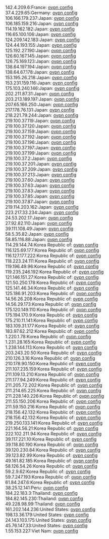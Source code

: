 142.4.209.6:France: [ovpn config](vpn/142_4_209_6.ovpn)  
37.4.229.65:Germany: [ovpn config](vpn/37_4_229_65.ovpn)  
106.166.179.237:Japan: [ovpn config](vpn/106_166_179_237.ovpn)  
106.185.159.216:Japan: [ovpn config](vpn/106_185_159_216.ovpn)  
114.19.162.182:Japan: [ovpn config](vpn/114_19_162_182.ovpn)  
116.65.100.106:Japan: [ovpn config](vpn/116_65_100_106.ovpn)  
124.209.142.183:Japan: [ovpn config](vpn/124_209_142_183.ovpn)  
124.44.193.155:Japan: [ovpn config](vpn/124_44_193_155.ovpn)  
125.192.27.190:Japan: [ovpn config](vpn/125_192_27_190.ovpn)  
126.60.167.145:Japan: [ovpn config](vpn/126_60_167_145.ovpn)  
126.75.169.123:Japan: [ovpn config](vpn/126_75_169_123.ovpn)  
138.64.197.194:Japan: [ovpn config](vpn/138_64_197_194.ovpn)  
138.64.67.178:Japan: [ovpn config](vpn/138_64_67_178.ovpn)  
153.195.26.218:Japan: [ovpn config](vpn/153_195_26_218.ovpn)  
153.231.159.116:Japan: [ovpn config](vpn/153_231_159_116.ovpn)  
175.103.240.146:Japan: [ovpn config](vpn/175_103_240_146.ovpn)  
202.211.87.31:Japan: [ovpn config](vpn/202_211_87_31.ovpn)  
203.213.189.197:Japan: [ovpn config](vpn/203_213_189_197.ovpn)  
207.65.166.250:Japan: [ovpn config](vpn/207_65_166_250.ovpn)  
217.178.76.131:Japan: [ovpn config](vpn/217_178_76_131.ovpn)  
218.221.79.244:Japan: [ovpn config](vpn/218_221_79_244.ovpn)  
219.100.37.119:Japan: [ovpn config](vpn/219_100_37_119.ovpn)  
219.100.37.120:Japan: [ovpn config](vpn/219_100_37_120.ovpn)  
219.100.37.159:Japan: [ovpn config](vpn/219_100_37_159.ovpn)  
219.100.37.192:Japan: [ovpn config](vpn/219_100_37_192.ovpn)  
219.100.37.196:Japan: [ovpn config](vpn/219_100_37_196.ovpn)  
219.100.37.197:Japan: [ovpn config](vpn/219_100_37_197.ovpn)  
219.100.37.199:Japan: [ovpn config](vpn/219_100_37_199.ovpn)  
219.100.37.2:Japan: [ovpn config](vpn/219_100_37_2.ovpn)  
219.100.37.201:Japan: [ovpn config](vpn/219_100_37_201.ovpn)  
219.100.37.209:Japan: [ovpn config](vpn/219_100_37_209.ovpn)  
219.100.37.213:Japan: [ovpn config](vpn/219_100_37_213.ovpn)  
219.100.37.60:Japan: [ovpn config](vpn/219_100_37_60.ovpn)  
219.100.37.63:Japan: [ovpn config](vpn/219_100_37_63.ovpn)  
219.100.37.83:Japan: [ovpn config](vpn/219_100_37_83.ovpn)  
219.100.37.85:Japan: [ovpn config](vpn/219_100_37_85.ovpn)  
219.100.37.87:Japan: [ovpn config](vpn/219_100_37_87.ovpn)  
219.114.203.162:Japan: [ovpn config](vpn/219_114_203_162.ovpn)  
223.217.33.234:Japan: [ovpn config](vpn/223_217_33_234.ovpn)  
24.53.202.17:Japan: [ovpn config](vpn/24_53_202_17.ovpn)  
27.92.82.110:Japan: [ovpn config](vpn/27_92_82_110.ovpn)  
39.111.108.49:Japan: [ovpn config](vpn/39_111_108_49.ovpn)  
58.5.35.82:Japan: [ovpn config](vpn/58_5_35_82.ovpn)  
58.85.116.88:Japan: [ovpn config](vpn/58_85_116_88.ovpn)  
114.29.144.74:Korea Republic of: [ovpn config](vpn/114_29_144_74.ovpn)  
116.125.69.177:Korea Republic of: [ovpn config](vpn/116_125_69_177.ovpn)  
116.127.177.222:Korea Republic of: [ovpn config](vpn/116_127_177_222.ovpn)  
118.223.24.111:Korea Republic of: [ovpn config](vpn/118_223_24_111.ovpn)  
119.196.49.96:Korea Republic of: [ovpn config](vpn/119_196_49_96.ovpn)  
119.235.246.192:Korea Republic of: [ovpn config](vpn/119_235_246_192.ovpn)  
121.146.151.27:Korea Republic of: [ovpn config](vpn/121_146_151_27.ovpn)  
121.50.250.178:Korea Republic of: [ovpn config](vpn/121_50_250_178.ovpn)  
125.141.46.34:Korea Republic of: [ovpn config](vpn/125_141_46_34.ovpn)  
125.186.91.203:Korea Republic of: [ovpn config](vpn/125_186_91_203.ovpn)  
14.56.26.208:Korea Republic of: [ovpn config](vpn/14_56_26_208.ovpn)  
14.56.29.173:Korea Republic of: [ovpn config](vpn/14_56_29_173.ovpn)  
175.120.149.110:Korea Republic of: [ovpn config](vpn/175_120_149_110.ovpn)  
175.194.170.9:Korea Republic of: [ovpn config](vpn/175_194_170_9.ovpn)  
175.210.11.141:Korea Republic of: [ovpn config](vpn/175_210_11_141.ovpn)  
183.109.31.177:Korea Republic of: [ovpn config](vpn/183_109_31_177.ovpn)  
183.97.62.212:Korea Republic of: [ovpn config](vpn/183_97_62_212.ovpn)  
1.220.1.78:Korea Republic of: [ovpn config](vpn/1_220_1_78.ovpn)  
1.231.28.165:Korea Republic of: [ovpn config](vpn/1_231_28_165.ovpn)  
1.238.144.113:Korea Republic of: [ovpn config](vpn/1_238_144_113.ovpn)  
203.243.20.50:Korea Republic of: [ovpn config](vpn/203_243_20_50.ovpn)  
210.126.3.16:Korea Republic of: [ovpn config](vpn/210_126_3_16.ovpn)  
210.178.90.150:Korea Republic of: [ovpn config](vpn/210_178_90_150.ovpn)  
211.107.235.159:Korea Republic of: [ovpn config](vpn/211_107_235_159.ovpn)  
211.109.13.210:Korea Republic of: [ovpn config](vpn/211_109_13_210.ovpn)  
211.177.94.249:Korea Republic of: [ovpn config](vpn/211_177_94_249.ovpn)  
211.205.72.202:Korea Republic of: [ovpn config](vpn/211_205_72_202.ovpn)  
211.214.65.225:Korea Republic of: [ovpn config](vpn/211_214_65_225.ovpn)  
211.228.140.226:Korea Republic of: [ovpn config](vpn/211_228_140_226.ovpn)  
211.55.150.206:Korea Republic of: [ovpn config](vpn/211_55_150_206.ovpn)  
211.59.150.216:Korea Republic of: [ovpn config](vpn/211_59_150_216.ovpn)  
218.156.42.132:Korea Republic of: [ovpn config](vpn/218_156_42_132.ovpn)  
218.156.42.132:Korea Republic of: [ovpn config](vpn/218_156_42_132.ovpn)  
219.250.133.141:Korea Republic of: [ovpn config](vpn/219_250_133_141.ovpn)  
221.164.56.21:Korea Republic of: [ovpn config](vpn/221_164_56_21.ovpn)  
222.102.211.94:Korea Republic of: [ovpn config](vpn/222_102_211_94.ovpn)  
39.117.221.10:Korea Republic of: [ovpn config](vpn/39_117_221_10.ovpn)  
39.118.80.190:Korea Republic of: [ovpn config](vpn/39_118_80_190.ovpn)  
39.120.230.84:Korea Republic of: [ovpn config](vpn/39_120_230_84.ovpn)  
39.123.82.99:Korea Republic of: [ovpn config](vpn/39_123_82_99.ovpn)  
49.161.82.185:Korea Republic of: [ovpn config](vpn/49_161_82_185.ovpn)  
58.126.54.26:Korea Republic of: [ovpn config](vpn/58_126_54_26.ovpn)  
59.2.9.62:Korea Republic of: [ovpn config](vpn/59_2_9_62.ovpn)  
59.7.247.193:Korea Republic of: [ovpn config](vpn/59_7_247_193.ovpn)  
61.84.247.6:Korea Republic of: [ovpn config](vpn/61_84_247_6.ovpn)  
38.25.12.141:Peru: [ovpn config](vpn/38_25_12_141.ovpn)  
184.22.183.3:Thailand: [ovpn config](vpn/184_22_183_3.ovpn)  
184.82.145.230:Thailand: [ovpn config](vpn/184_82_145_230.ovpn)  
49.228.98.99:Thailand: [ovpn config](vpn/49_228_98_99.ovpn)  
161.202.144.236:United States: [ovpn config](vpn/161_202_144_236.ovpn)  
198.13.36.179:United States: [ovpn config](vpn/198_13_36_179.ovpn)  
24.143.103.175:United States: [ovpn config](vpn/24_143_103_175.ovpn)  
45.76.147.33:United States: [ovpn config](vpn/45_76_147_33.ovpn)  
1.55.153.227:Viet Nam: [ovpn config](vpn/1_55_153_227.ovpn)  

